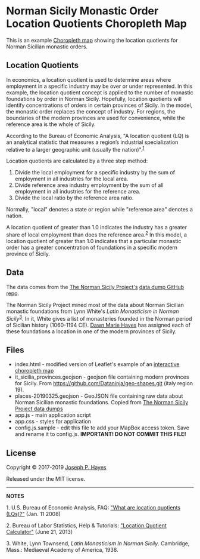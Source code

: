 # Norman Sicily Monastic Order Location Quotients Choropleth Map

This is an example [Choropleth map](https://en.wikipedia.org/wiki/Choropleth_map)
showing the location quotients for Norman Sicilian monastic orders.

## Location Quotients

In economics, a location quotient is used to determine areas where
employment in a specific industry may be over or under represented. In this
example, the location quotient concept is applied to the number of monastic
foundations by order in Norman Sicily. Hopefully, location quotients will
identify concentrations of orders in certain provinces of Sicily. In the model,
the monastic order replaces the concept of industry. For regions, the
boundaries of the modern provinces are used for convenience, while the
reference area is the whole of Sicily.

According to the Bureau of Economic Analysis, "A location quotient (LQ) is an
analytical statistic that measures a region’s industrial specialization
relative to a larger geographic unit (usually the nation)".<sup>[1](#footnote1)</sup>

Location quotients are calculated by a three step method:

1. Divide the local employment for a specific industry by the sum of employment in all industries for the local area.
1. Divide reference area industry employment by the sum of all employment in all industries for the 
reference area.
1. Divide the local ratio by the reference area ratio.

Normally, "local" denotes a state or region while "reference area" denotes a
nation.

A location quotient of greater than 1.0 indicates the industry has a greater
share of local employment than does the reference area.<sup>[2](#footnote2)</sup>
In this model, a location quotient of greater than 1.0 indicates that a
particular monastic order has a greater concentration of foundations in a
specific modern province of Sicily.

## Data

The data comes from the [The Norman Sicily Project's](http://www.normansicily.org/)
[data dump GitHub repo](https://github.com/the-norman-sicily-project/data-dumps).

The Norman Sicily Project mined most of the data about Norman Sicilian monastic
foundations from Lynn White's *Latin Monasticism in Norman Sicily*<sup>[3](#footnote3)</sup>.
In it, White gives a list of monasteries founded in the Norman period of
Sicilian history (1060-1194 CE). [Dawn Marie Hayes](http://www.thehayesweb.org/dhayes/)
has assigned each of these foundations a location in one of the modern
provinces of Sicily.

## Files

* index.html - modified version of Leaflet's example of an
  [interactive choropleth map](http://leafletjs.com/examples/choropleth/example.html)
* it_sicilia_provinces.geojson - geojson file containing modern provinces for
  Sicily. From https://github.com/Dataninja/geo-shapes.git (italy region 19).
* places-20190325.geojson - GeoJSON file containing raw data about Norman Sicilian
  monastic foundations. Copied from
  [The Norman Sicily Project data dumps](https://github.com/the-norman-sicily-project/data-dumps/blob/master/2019-03-25/)
* app.js - main application script
* app.css - styles for application
* config.js.sample - edit this file to add your MapBox access token. Save and
  rename it to config.js. **IMPORTANT! DO NOT COMMIT THIS FILE!**

## License

Copyright © 2017-2019 [Joseph P. Hayes](mailto:joephayes@gmail.com)

Released under the MIT license.

***

**NOTES**

<a name="footnote1">1.</a> U.S. Bureau of Economic Analysis, FAQ:
["What are location quotients (LQs)?"](https://www.bea.gov/faq/index.cfm?faq_id=478) (Jan. 11 2008)

<a name="footnote2">2.</a> Bureau of Labor Statistics, Help & Tutorials:
["Location Quotient Calculator"](https://www.bls.gov/help/def/lq.htm) (June 21, 2013)

<a name="footnote3">3.</a> White, Lynn Townsend, *Latin Monasticism In Norman
Sicily*. Cambridge, Mass.: Mediaeval Academy of America, 1938.

